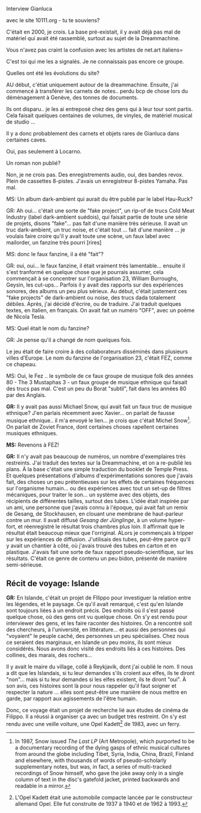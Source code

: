 Interview Gianluca

avec le site 10111.org - tu te souviens?

C'était en 2000, je crois. La base pré-existait, il y avait déjà pas mal de matériel qui avait été rassemblé, surtout au sujet de la Dreammachine.

Vous n'avez pas craint la confusion avec les artistes de net.art italiens=

C'est toi qui me les a signalés. Je ne connaissais pas encore ce groupe.

Quelles ont été les évolutions du site?

AU début, c'étiat uniquement autour de la dreammachine. Ensuite, j'ai commencé à transférer les carnets de notes..
perdu bcp de chose lors du déménagement à Genève, des tonnes de documents.

Ils ont disparu.. je les ai entreposé chez des gens qui à leur tour sont partis. Cela faisait quelques centaines de volumes, de vinyles, de matériel musical de studio ...

Il y a donc probablement des carnets et objets rares de Gianluca dans certaines caves.

Oui, pas seulement à Locarno.

Un roman non publié?

Non, je ne crois pas. Des enregistrements audio, oui, des bandes revox. Plein de cassettes 8-pistes. J'avais un enregistreur 8-pistes Yamaha. Pas mal.

MS: Un album dark-ambient qui aurait du être publié par le label Hau-Ruck? 

GR: Ah oui... c'était une sorte de "fake project", un rip-of de trucs Cold Meat Industry (label dark-ambient suédois), qui faisait partie de toute une série de projets, disons "fake"... pas fait d'une manière très sérieuse. Il avait un truc dark-ambient, un truc noise, et c'était tout ... fait d'une manière ... je voulais faire croire qu'il y avait toute une scène, un faux label avec mailorder, un fanzine très pourri [rires]

MS: donc le faux fanzine, il a été "fait"?

GR: oui, oui... le faux fanzine, il était vraiment très lamentable... ensuite il s'est tranformé en quelque chose que je pourrais assumer, cela commençait à se concentrer sur l'organisation 23, William Burroughs, Geysin, les cut-ups... Parfois il y avait des rapports sur des expériences sonores, des albums un peu plus sérieux. Au début, c'était justement ces "fake projects" de dark-ambient ou noise, des trucs dada totalement débiles. Après, j'ai décidé d'écrire, ou de traduire. J'ai traduit quelques textes, en italien, en français. On avait fait un numéro "OFF", avec un poème de Nicola Tesla.

MS: Quel était le nom du fanzine?

GR: Je pense qu'il a changé de nom quelques fois.

Le jeu était de faire croire à des collaborateurs disséminés dans plusieurs villes d'Europe. Le nom du fanzine de l'organisation 23, c'était FEZ, comme ce chapeau. 

MS: Oui, le Fez .. le symbole de ce faux groupe de musique folk des années 80 - The 3 Mustaphas 3 - un faux groupe de musique ethnique qui faisait des trucs pas mal. C'est un peu du Borat "subtil", fait dans les années 80 par des Anglais.

**GR:** Il y avait pas aussi Michael Snow, qui avait fait un faux truc de musique ethnique? J'en parlais récemment avec Xavier... on parlait de fausse musique ethnique.. il m'a envoyé le lien... je crois que c'était Michel Snow[^Snow]. On parlait de Zoviet France, dont certaines choses rapellent certaines musiques ethniques.

[^Snow]: In 1987, Snow issued *The Last LP* (Art Metropole), which purported to be a documentary recording of the dying gasps of ethnic musical cultures from around the globe including Tibet, Syria, India, China, Brazil, Finland and elsewhere, with thousands of words of pseudo-scholarly supplementary notes, but was, in fact, a series of multi-tracked recordings of Snow himself, who gave the joke away only in a single column of text in the disc's gatefold jacket, printed backwards and readable in a mirror. 

**MS:** Revenons à FEZ!

**GR:** Il n'y avait pas beaucoup de numéros, un nombre d'exemplaires très restreints. J'ai traduit des textes sur la Dreammachine, et on a re-publié les plans. À la base c'était une simple traduction du booklet de Temple Press. Et quelques présentations d'albums d'expérimentations sonores que j'avais fait, des choses un peu prétentieuses sur les effets de certaines fréquences sur l'organisme humain... ou des expériences avec tout un set-up de filtres mécaniques, pour traiter le son... un système avec des objets, des récipients de différentes tailles, surtout des tubes. L'idée était inspirée par un ami, une personne que j'avais connu à l'époque, qui avait fait un remix de Gesang, de Stockhausen, en clouant une membrane de haut-parleur contre un mur. Il avait diffusé *Gesang der Jünglinge*, à un volume hyper-fort, et réenregistré le résultat trois chambres plus loin. Il affirmait que le résultat était beaucoup mieux que l'orriginal. ALors je commençais à tripper sur les expériences de diffusion. J'utilisais des tubes, peut-être parce qu'il y avait un chantier à côté, où j'avais trouvé des tubes en carton et en plastique. J'avais fait une sorte de faux rapport pseudo-scientifique, sur les résultats. C'était ce genre de contenu un peu bidon, présenté de manière semi-sérieuse.

## Récit de voyage: Islande

**GR:** En Islande, c'était un projet de FIlippo pour investiguer la relation entre les légendes, et le paysage. Ce qu'il avait remarqué, c'est qu'en Islande sont toujours liées à un endroit précis. Des endroits où il s'est passé quelque chose, où des gens ont vu quelque chose. On s'y est rendu pour interviewer des gens, et les faire raconter des histoires. On a rencontré soit des chercheurs, à l'université, en littérature... et aussi des personnes qui "voyaient" le peuple caché, des personnes un peu spécialises. Chez nous ce seraient des marginaux, en Islande un peu moins, ils sont mieux considérés. Nous avons donc visité des endroits liés à ces histoires. Des collines, des marais, des rochers...

Il y avait le maire du village, collé à Reykjavik, dont j'ai oublié le nom. Il nous a dit que les Islandais, si tu leur demandes s'ils croient aux elfes, ils te diront "non"... mais si tu leur demandes si les elfes existent, ils te diront "oui". À son avis, ces histoires sont là pour nous rappeler qu'il faut soigner et respecter la nature ... elles sont peut-être une manière de nous mettre en garde, par rapport aux agissements de l'être humain.

Donc, ce voyage était un projet de recherche lié aux études de cinéma de Filippo. Il a réussi à organiser ça avec un budget très restreint. On s'y est rendu avec une veille voiture, une Opel Kadett[^opel] de 1983, avec un ferry.

[^opel]: L'Opel Kadett était une automobile compacte lancée par le constructeur allemand Opel. Elle fut construite de 1937 à 1940 et de 1962 à 1993.


